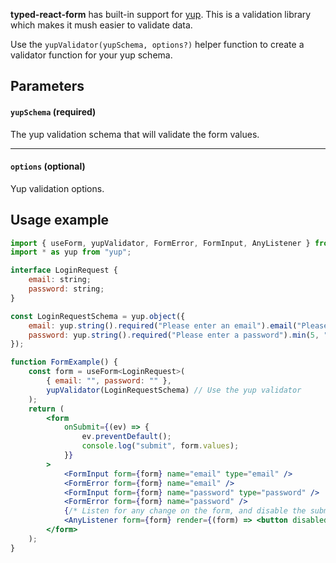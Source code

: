 **typed-react-form** has built-in support for [yup](https://github.com/jquense/yup). This is a validation library which makes it mush easier to validate data.

Use the `yupValidator(yupSchema, options?)` helper function to create a validator function for your yup schema.

## Parameters

#### `yupSchema` **(required)**

The yup validation schema that will validate the form values.

---

#### `options` **(optional)**

Yup validation options.

## Usage example

```jsx
import { useForm, yupValidator, FormError, FormInput, AnyListener } from "typed-react-form";
import * as yup from "yup";

interface LoginRequest {
    email: string;
    password: string;
}

const LoginRequestSchema = yup.object({
    email: yup.string().required("Please enter an email").email("Please enter a valid email address."),
    password: yup.string().required("Please enter a password").min(5, "Password must be longer")
});

function FormExample() {
    const form = useForm<LoginRequest>(
        { email: "", password: "" }, 
        yupValidator(LoginRequestSchema) // Use the yup validator
    );
    return (
        <form
            onSubmit={(ev) => {
                ev.preventDefault();
                console.log("submit", form.values);
            }}
        >
            <FormInput form={form} name="email" type="email" />
            <FormError form={form} name="email" />
            <FormInput form={form} name="password" type="password" />
            <FormError form={form} name="password" />
            {/* Listen for any change on the form, and disable the submit button when there is an error */}
            <AnyListener form={form} render={(form) => <button disabled={form.error}>Submit</button>} />
        </form>
    );
}
```